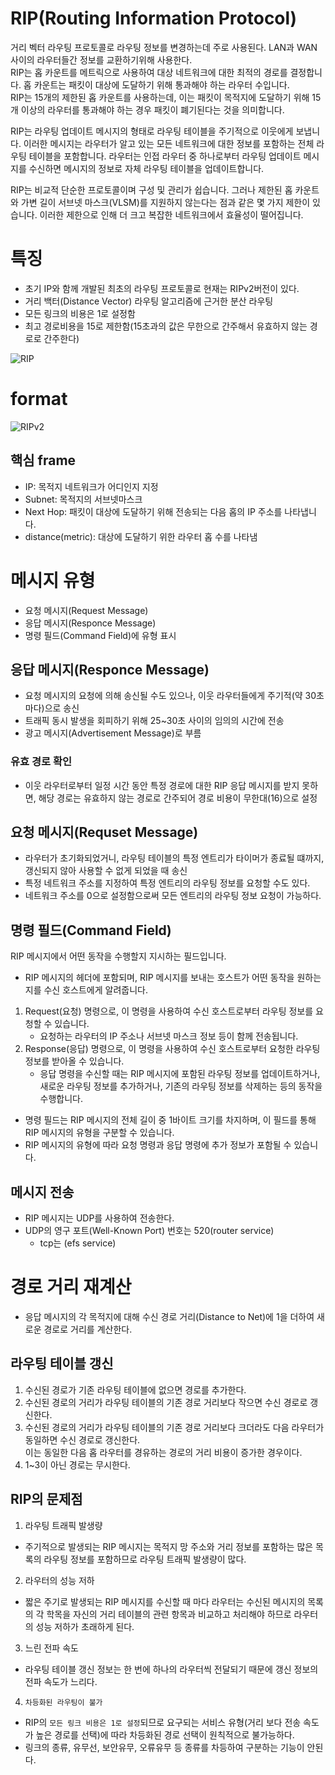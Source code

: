 # RIP(Routing Information Protocol)
거리 벡터 라우팅 프로토콜로 라우팅 정보를 변경하는데 주로 사용된다.
LAN과 WAN 사이의 라우터들간 정보를 교환하기위해 사용한다.  
RIP는 홉 카운트를 메트릭으로 사용하여 대상 네트워크에 대한 최적의 경로를 결정합니다.
홉 카운트는 패킷이 대상에 도달하기 위해 통과해야 하는 라우터 수입니다.  
RIP는 15개의 제한된 홉 카운트를 사용하는데, 이는 패킷이 목적지에 도달하기 위해 15개 이상의 라우터를 통과해야 하는 경우 패킷이 폐기된다는 것을 의미합니다.

RIP는 라우팅 업데이트 메시지의 형태로 라우팅 테이블을 주기적으로 이웃에게 보냅니다. 이러한 메시지는 라우터가 알고 있는 모든 네트워크에 대한 정보를 포함하는 전체 라우팅 테이블을 포함합니다. 라우터는 인접 라우터 중 하나로부터 라우팅 업데이트 메시지를 수신하면 메시지의 정보로 자체 라우팅 테이블을 업데이트합니다.

RIP는 비교적 단순한 프로토콜이며 구성 및 관리가 쉽습니다. 그러나 제한된 홉 카운트와 가변 길이 서브넷 마스크(VLSM)를 지원하지 않는다는 점과 같은 몇 가지 제한이 있습니다. 이러한 제한으로 인해 더 크고 복잡한 네트워크에서 효율성이 떨어집니다.

# 특징
* 초기 IP와 함께 개발된 최초의 라우팅 프로토콜로 현재는 RIPv2버전이 있다.
* 거리 백터(Distance Vector) 라우팅 알고리즘에 근거한 분산 라우팅
* 모든 링크의 비용은 1로 설정함
* 최고 경로비용을 15로 제한함(15초과의 값은 무한으로 간주해서 유효하지 않는 경로로 간주한다)

![RIP](https://afteracademy.com/images/what-is-rip-routing-information-protocol-example-0b0fad96363f15fc.jpg)

# format

![RIPv2](https://selmanhaxhijaha.files.wordpress.com/2014/07/rip-formati.jpg)

## 핵심 frame
* IP: 목적지 네트워크가 어디인지 지정
* Subnet: 목적지의 서브넷마스크
* Next Hop: 패킷이 대상에 도달하기 위해 전송되는 다음 홉의 IP 주소를 나타냅니다.
* distance(metric): 대상에 도달하기 위한 라우터 홉 수를 나타냄

# 메시지 유형
* 요청 메시지(Request Message)
* 응답 메시지(Responce Message)
* 명령 필드(Command Field)에 유형 표시

## 응답 메시지(Responce Message)
* 요청 메시지의 요청에 의해 송신될 수도 있으나, 이웃 라우터들에게 주기적(약 30초마다)으로 송신
* 트래픽 동시 발생을 회피하기 위해 25~30초 사이의 임의의 시간에 전송
* 광고 메시지(Advertisement Message)로 부름

### 유효 경로 확인
* 이웃 라우터로부터 일정 시간 동안 특정 경로에 대한 RIP 응답 메시지를 받지 못하면, 해당 경로는 유효하지 않는 경로로 간주되어 경로 비용이 무한대(16)으로 설정

## 요청 메시지(Requset Message)
* 라우터가 초기화되었거니, 라우팅 테이블의 특정 엔트리가 타이머가 종료될 떄까지, <br> 갱신되지 않아 사용할 수 없게 되었을 때 송신
* 특정 네트워크 주소를 지정하여 특정 엔트리의 라우팅 정보를 요청할 수도 있다.
* 네트워크 주소를 0으로 설정함으로써 모든 엔트리의 라우팅 정보 요청이 가능하다.

## 명령 필드(Command Field)
RIP 메시지에서 어떤 동작을 수행할지 지시하는 필드입니다.
* RIP 메시지의 헤더에 포함되며, RIP 메시지를 보내는 호스트가 어떤 동작을 원하는지를 수신 호스트에게 알려줍니다.
1. Request(요청) 명령으로, 이 명령을 사용하여 수신 호스트로부터 라우팅 정보를 요청할 수 있습니다.
    * 요청하는 라우터의 IP 주소나 서브넷 마스크 정보 등이 함께 전송됩니다.
2. Response(응답) 명령으로, 이 명령을 사용하여 수신 호스트로부터 요청한 라우팅 정보를 받아올 수 있습니다.
    * 응답 명령을 수신할 때는 RIP 메시지에 포함된 라우팅 정보를 업데이트하거나, 새로운 라우팅 정보를 추가하거나, 기존의 라우팅 정보를 삭제하는 등의 동작을 수행합니다.
* 명령 필드는 RIP 메시지의 전체 길이 중 1바이트 크기를 차지하며, 이 필드를 통해 RIP 메시지의 유형을 구분할 수 있습니다.
* RIP 메시지의 유형에 따라 요청 명령과 응답 명령에 추가 정보가 포함될 수 있습니다.
## 메시지 전송
* RIP 메시지는 UDP를 사용하여 전송한다.
* UDP의 영구 포트(Well-Known Port) 번호는 520(router service)
    * tcp는 (efs service)


# 경로 거리 재계산
* 응답 메시지의 각 목적지에 대해 수신 경로 거리(Distance to Net)에 1을 더하여 새로운 경로로 거리를 계산한다.

## 라우팅 테이블 갱신

1. 수신된 경로가 기존 라우팅 테이블에 없으면 경로를 추가한다.
2. 수신된 경로의 거리가 라우팅 테이블의 기존 경로 거리보다 작으면 수신 경로로 갱신한다.
3. 수신된 경로의 거리가 라우팅 테이블의 기존 경로 거리보다 크더라도 다음 라우터가 동일하면 수신 경로로 갱신한다. <br> 이는 동일한 다음 홉 라우터를 경유하는 경로의 거리 비용이 증가한 경우이다.
4. 1~3이 아닌 경로는 무시한다.


## RIP의 문제점

1. 라우팅 트래픽 발생량
* 주기적으로 발생되는 RIP 메시지는 목적지 망 주소와 거리 정보를 포함하는 많은 목록의 라우팅 정보를 포함하므로 라우팅 트래픽 발생량이 많다.
2. 라우터의 성능 저하
* 짧은 주기로 발생되는 RIP 메시지를 수신할 때 마다 라우터는 수신된 메시지의 목록의 각 학목을 자신의 거리 테이블의 관련 항목과 비교하고 처리해야 하므로 라우터의 성능 저하가 초래하게 된다.  
3. 느린 전파 속도
* 라우팅 테이블 갱신 정보는 한 번에 하나의 라우터씩 전달되기 때문에 갱신 정보의 전파 속도가 느리다.
4. `차등화된 라우팅이 불가`
* RIP의 `모든 링크 비용은 1로 설정`되므로 요구되는 서비스 유형(거리 보다 전송 속도가 높은 경로를 선택)에 따라 차등화된 경로 선택이 원칙적으로 불가능하다.
* 링크의 종류, 유무선, 보안유무, 오류유무 등 종류를 차등하여 구분하는 기능이 안된다.